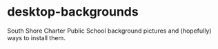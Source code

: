 desktop-backgrounds
===================

South Shore Charter Public School background pictures and (hopefully) ways to install them.
